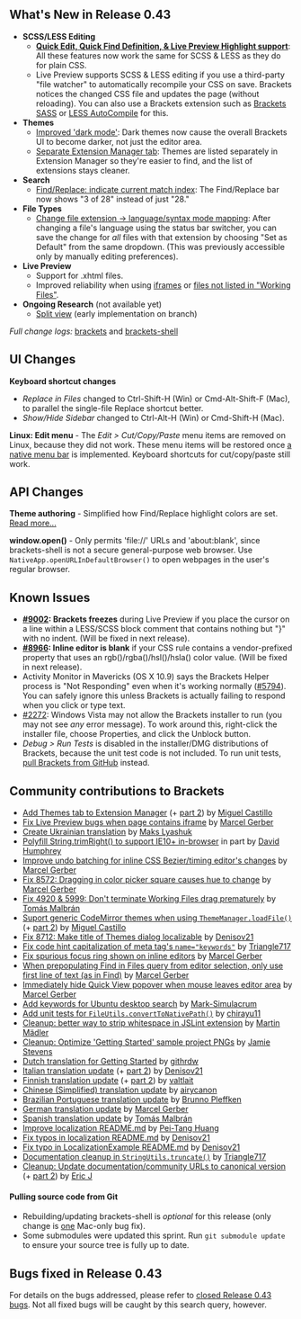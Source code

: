 What's New in Release 0.43
--------------------------
* **SCSS/LESS Editing**
    * **[Quick Edit, Quick Find Definition, & Live Preview Highlight support](https://trello.com/c/KoK6kPtp/1190-m-simple-support-for-less-scss-in-key-brackets-features)**: All these features now work the same for SCSS & LESS as they do for plain CSS.
    * Live Preview supports SCSS & LESS editing if you use a third-party "file watcher" to automatically recompile your CSS on save. Brackets notices the changed CSS file and updates the page (without reloading). You can also use a Brackets extension such as [Brackets SASS](https://github.com/jasonsanjose/brackets-sass) or [LESS AutoCompile](https://github.com/jdiehl/brackets-less-autocompile) for this.
* **Themes**
    * [Improved 'dark mode'](https://github.com/adobe/brackets/pull/8731): Dark themes now cause the overall Brackets UI to become darker, not just the editor area.
    * [Separate Extension Manager tab](https://github.com/adobe/brackets/pull/8759): Themes are listed separately in Extension Manager so they're easier to find, and the list of extensions stays cleaner.
* **Search**
    * [Find/Replace: indicate current match index](https://trello.com/c/0GXqt5GF/1089-s-find-next-indicate-current-match-index): The Find/Replace bar now shows "3 of 28" instead of just "28."
* **File Types**
    * [Change file extension -> language/syntax mode mapping](https://github.com/adobe/brackets/pull/8444): After changing a file's language using the status bar switcher, you can save the change for _all_ files with that extension by choosing "Set as Default" from the same dropdown. (This was previously accessible only by manually editing preferences).
* **Live Preview**
    * Support for .xhtml files.
    * Improved reliability when using [iframes](https://github.com/adobe/brackets/pull/8144) or [files not listed in "Working Files"](https://github.com/adobe/brackets/pull/8605).
* **Ongoing Research** (not available yet)
    * [Split view](https://trello.com/c/atD9BEDl/1281-m-splitview-implement-mainviewmanager-code-for-1x2-editors) (early implementation on branch)

_Full change logs:_ [brackets](https://github.com/adobe/brackets/compare/release-0.42...release-0.43#commits_bucket) and [brackets-shell](https://github.com/adobe/brackets-shell/compare/release-0.42...release-0.43#commits_bucket)


UI Changes
----------
**Keyboard shortcut changes**

* _Replace in Files_ changed to Ctrl-Shift-H (Win) or Cmd-Alt-Shift-F (Mac), to parallel the single-file Replace shortcut better.
* _Show/Hide Sidebar_ changed to Ctrl-Alt-H (Win) or Cmd-Shift-H (Mac).

**Linux: Edit menu** - The _Edit > Cut/Copy/Paste_ menu items are removed on Linux, because they did not work. These menu items will be restored once [a native menu bar](https://trello.com/c/WMB6vtwO/893-linux-native-menus) is implemented. Keyboard shortcuts for cut/copy/paste still work.


API Changes
-----------
**Theme authoring** - Simplified how Find/Replace highlight colors are set. [Read more...](https://github.com/adobe/brackets/wiki/Creating-Themes#theme-styles)

**window.open()** - Only permits 'file://' URLs and 'about:blank', since brackets-shell is not a secure general-purpose web browser. Use `NativeApp.openURLInDefaultBrowser()` to open webpages in the user's regular browser.


Known Issues
------------
* **[#9002](https://github.com/adobe/brackets/issues/9002): Brackets freezes** during Live Preview if you place the cursor on a line within a LESS/SCSS block comment that contains nothing but "}" with no indent. (Will be fixed in next release).
* **[#8966](https://github.com/adobe/brackets/issues/8966): Inline editor is blank** if your CSS rule contains a vendor-prefixed property that uses an rgb()/rgba()/hsl()/hsla() color value. (Will be fixed in next release).
* Activity Monitor in Mavericks (OS X 10.9) says the Brackets Helper process is "Not Responding" even when it's working normally ([#5794](https://github.com/adobe/brackets/issues/5794)). You can safely ignore this unless Brackets is actually failing to respond when you click or type text.
* [#2272](https://github.com/adobe/brackets/issues/2272): Windows Vista may not allow the Brackets installer to run (you may not see _any_ error message). To work around this, right-click the installer file, choose Properties, and click the Unblock button.
* _Debug > Run Tests_ is disabled in the installer/DMG distributions of Brackets, because the unit test code is not included. To run unit tests, [pull Brackets from GitHub](https://github.com/adobe/brackets/wiki/How-to-Hack-on-Brackets#wiki-getcode) instead.


Community contributions to Brackets
-----------------------------------
* [Add Themes tab to Extension Manager](https://github.com/adobe/brackets/pull/8759) (+ [part 2](https://github.com/adobe/brackets/pull/8857)) by [Miguel Castillo](https://github.com/MiguelCastillo)
* [Fix Live Preview bugs when page contains iframe](https://github.com/adobe/brackets/pull/8144) by [Marcel Gerber](https://github.com/MarcelGerber)
* [Create Ukrainian translation](https://github.com/adobe/brackets/pull/8881) by [Maks Lyashuk](https://github.com/probil)
* [Polyfill String.trimRight() to support IE10+ in-browser](https://github.com/adobe/brackets/pull/7231) in part by [David Humphrey](https://github.com/humphd)
* [Improve undo batching for inline CSS Bezier/timing editor's changes](https://github.com/adobe/brackets/pull/8589) by [Marcel Gerber](https://github.com/MarcelGerber)
* [Fix 8572: Dragging in color picker square causes hue to change](https://github.com/adobe/brackets/pull/8588) by [Marcel Gerber](https://github.com/MarcelGerber)
* [Fix 4920 & 5999: Don't terminate Working Files drag prematurely](https://github.com/adobe/brackets/pull/7820) by [Tomás Malbrán](https://github.com/TomMalbran)
* [Suport generic CodeMirror themes when using `ThemeManager.loadFile()`](https://github.com/adobe/brackets/pull/8673) (+ [part 2](https://github.com/adobe/brackets/pull/8677)) by [Miguel Castillo](https://github.com/MiguelCastillo)
* [Fix 8712: Make title of Themes dialog localizable](https://github.com/adobe/brackets/pull/8715) by [Denisov21](https://github.com/Denisov21)
* [Fix code hint capitalization of meta tag's `name="keywords"`](https://github.com/adobe/brackets/pull/8533) by [Triangle717](https://github.com/le717)
* [Fix spurious focus ring shown on inline editors](https://github.com/adobe/brackets/pull/8663) by [Marcel Gerber](https://github.com/MarcelGerber)
* [When prepopulating Find in Files query from editor selection, only use first line of text (as in Find)](https://github.com/adobe/brackets/pull/8470) by [Marcel Gerber](https://github.com/MarcelGerber)
* [Immediately hide Quick View popover when mouse leaves editor area](https://github.com/adobe/brackets/pull/8740) by [Marcel Gerber](https://github.com/MarcelGerber)
* [Add keywords for Ubuntu desktop search](https://github.com/adobe/brackets-shell/pull/461) by [Mark-Simulacrum](https://github.com/Mark-Simulacrum)
* [Add unit tests for `FileUtils.convertToNativePath()`](https://github.com/adobe/brackets/pull/7957) by [chirayu11](https://github.com/chirayu11)
* [Cleanup: better way to strip whitespace in JSLint extension](https://github.com/adobe/brackets/pull/8674) by [Martin Mädler](https://github.com/MartinMa)
* [Cleanup: Optimize 'Getting Started' sample project PNGs](https://github.com/adobe/brackets/pull/8299) by [Jamie Stevens](https://github.com/jamiestevens)
* [Dutch translation for Getting Started](https://github.com/adobe/brackets/pull/8436) by [githrdw](https://github.com/githrdw)
* [Italian translation update](https://github.com/adobe/brackets/pull/8701) (+ [part 2](https://github.com/adobe/brackets/pull/8756)) by [Denisov21](https://github.com/Denisov21)
* [Finnish translation update](https://github.com/adobe/brackets/pull/8819) (+ [part 2](https://github.com/adobe/brackets/pull/8820)) by [valtlait](https://github.com/valtlait)
* [Chinese (Simplified) translation update](https://github.com/adobe/brackets/pull/8687) by [airycanon](https://github.com/airycanon)
* [Brazilian Portuguese translation update](https://github.com/adobe/brackets/pull/8841) by [Brunno Pleffken](https://github.com/brunnopleffken)
* [German translation update](https://github.com/adobe/brackets/pull/8879) by [Marcel Gerber](https://github.com/MarcelGerber)
* [Spanish translation update](https://github.com/adobe/brackets/pull/8893) by [Tomás Malbrán](https://github.com/TomMalbran)
* [Improve localization README.md](https://github.com/adobe/brackets/pull/8438) by [Pei-Tang Huang](https://github.com/tan9)
* [Fix typos in localization README.md](https://github.com/adobe/brackets/pull/8722) by [Denisov21](https://github.com/Denisov21)
* [Fix typo in LocalizationExample README.md](https://github.com/adobe/brackets/pull/8774) by [Denisov21](https://github.com/Denisov21)
* [Documentation cleanup in `StringUtils.truncate()`](https://github.com/adobe/brackets/pull/8707) by [Triangle717](https://github.com/le717)
* [Cleanup: Update documentation/community URLs to canonical version](https://github.com/adobe/brackets/pull/8532) (+ [part 2](https://github.com/adobe/brackets/pull/8606)) by [Eric J](https://github.com/wormeyman)


#### Pulling source code from Git
* Rebuilding/updating brackets-shell is _optional_ for this release (only change is [one](https://github.com/adobe/brackets-shell/pull/450) Mac-only bug fix).
* Some submodules were updated this sprint. Run `git submodule update` to ensure your source tree is fully up to date.


Bugs fixed in Release 0.43
--------------------------
For details on the bugs addressed, please refer to [closed Release 0.43 bugs](https://github.com/adobe/brackets/issues?q=is%3Aclosed+milestone%3A%22Release+0.43%22). Not all fixed bugs will be caught by this search query, however.